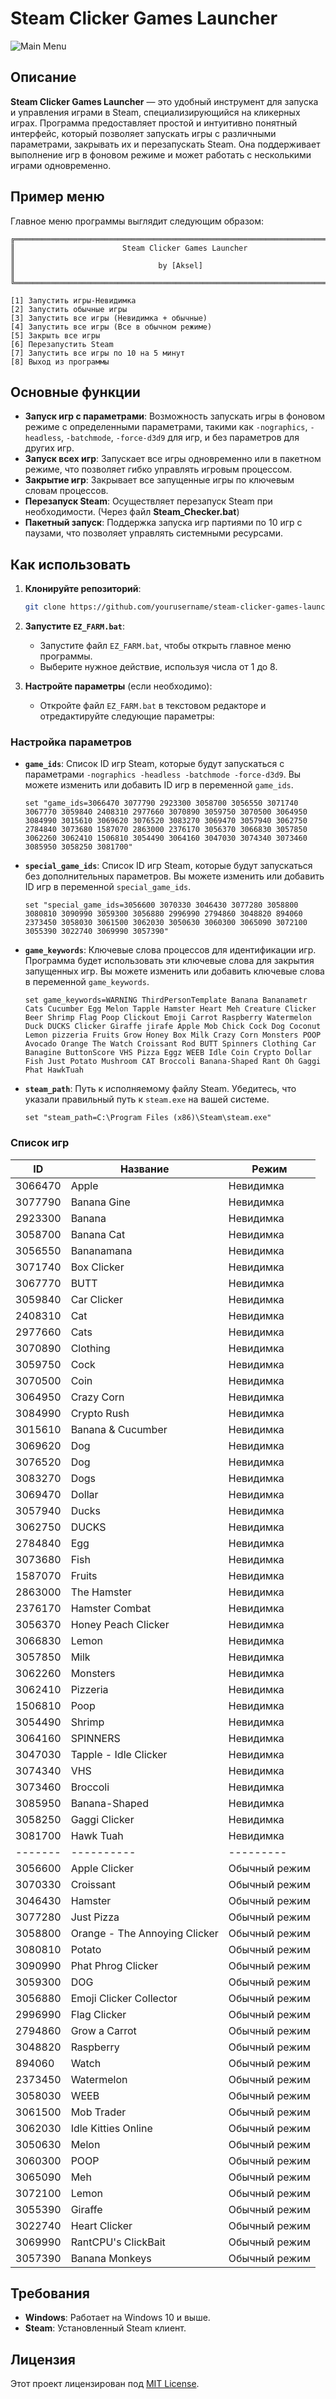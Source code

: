 # Steam Clicker Games Launcher
![Main Menu](/pics/main_menu.png)

## Описание

**Steam Clicker Games Launcher** — это удобный инструмент для запуска и управления играми в Steam, специализирующийся на кликерных играх. Программа предоставляет простой и интуитивно понятный интерфейс, который позволяет запускать игры с различными параметрами, закрывать их и перезапускать Steam. Она поддерживает выполнение игр в фоновом режиме и может работать с несколькими играми одновременно.
## Пример меню

Главное меню программы выглядит следующим образом:

    ╔══════════════════════════════════════════════════════════════════════╗
    ║                        Steam Clicker Games Launcher                  ║
    ║                                by [Aksel]                            ║
    ╚══════════════════════════════════════════════════════════════════════╝
    
    [1] Запустить игры-Невидимка
    [2] Запустить обычные игры
    [3] Запустить все игры (Невидимка + обычные)
    [4] Запустить все игры (Все в обычном режиме)
    [5] Закрыть все игры
    [6] Перезапустить Steam
    [7] Запустить все игры по 10 на 5 минут
    [8] Выход из программы


## Основные функции

- **Запуск игр с параметрами**: Возможность запускать игры в фоновом режиме с определенными параметрами, такими как `-nographics`, `-headless`, `-batchmode`, `-force-d3d9` для игр, и без параметров для других игр.
- **Запуск всех игр**: Запускает все игры одновременно или в пакетном режиме, что позволяет гибко управлять игровым процессом.
- **Закрытие игр**: Закрывает все запущенные игры по ключевым словам процессов.
- **Перезапуск Steam**: Осуществляет перезапуск Steam при необходимости. (Через файл **Steam_Checker.bat**)
- **Пакетный запуск**: Поддержка запуска игр партиями по 10 игр с паузами, что позволяет управлять системными ресурсами.

## Как использовать

1. **Клонируйте репозиторий**:
    ```bash
    git clone https://github.com/yourusername/steam-clicker-games-launcher.git
    ```

2. **Запустите `EZ_FARM.bat`**:
    - Запустите файл `EZ_FARM.bat`, чтобы открыть главное меню программы.
    - Выберите нужное действие, используя числа от 1 до 8.

3. **Настройте параметры** (если необходимо):
    - Откройте файл `EZ_FARM.bat` в текстовом редакторе и отредактируйте следующие параметры:

### Настройка параметров

- **`game_ids`**: Список ID игр Steam, которые будут запускаться с параметрами `-nographics -headless -batchmode -force-d3d9`. Вы можете изменить или добавить ID игр в переменной `game_ids`.

    ```batch
    set "game_ids=3066470 3077790 2923300 3058700 3056550 3071740 3067770 3059840 2408310 2977660 3070890 3059750 3070500 3064950 3084990 3015610 3069620 3076520 3083270 3069470 3057940 3062750 2784840 3073680 1587070 2863000 2376170 3056370 3066830 3057850 3062260 3062410 1506810 3054490 3064160 3047030 3074340 3073460 3085950 3058250 3081700"
    ```

- **`special_game_ids`**: Список ID игр Steam, которые будут запускаться без дополнительных параметров. Вы можете изменить или добавить ID игр в переменной `special_game_ids`.

    ```batch
    set "special_game_ids=3056600 3070330 3046430 3077280 3058800 3080810 3090990 3059300 3056880 2996990 2794860 3048820 894060 2373450 3058030 3061500 3062030 3050630 3060300 3065090 3072100 3055390 3022740 3069990 3057390"
    ```

- **`game_keywords`**: Ключевые слова процессов для идентификации игр. Программа будет использовать эти ключевые слова для закрытия запущенных игр. Вы можете изменить или добавить ключевые слова в переменной `game_keywords`.

    ```batch
    set game_keywords=WARNING ThirdPersonTemplate Banana Bananametr Cats Cucumber Egg Melon Tapple Hamster Heart Meh Creature Clicker Beer Shrimp Flag Poop Clickout Emoji Carrot Raspberry Watermelon Duck DUCKS Clicker Giraffe jirafe Apple Mob Chick Cock Dog Coconut Lemon pizzeria Fruits Grow Honey Box Milk Crazy Corn Monsters POOP Avocado Orange The Watch Croissant Rod BUTT Spinners Clothing Car Banagine ButtonScore VHS Pizza Eggz WEEB Idle Coin Crypto Dollar Fish Just Potato Mushroom CAT Broccoli Banana-Shaped Rant Oh Gaggi Phat HawkTuah
    ```

- **`steam_path`**: Путь к исполняемому файлу Steam. Убедитесь, что указали правильный путь к `steam.exe` на вашей системе.

    ```batch
    set "steam_path=C:\Program Files (x86)\Steam\steam.exe"
    ```


### Список игр

| **ID**    | **Название**                   | **Режим**           |
|-----------|--------------------------------|---------------------|
| 3066470    | Apple                          | Невидимка           |
| 3077790    | Banana Gine                     | Невидимка           |
| 2923300    | Banana                          | Невидимка           |
| 3058700    | Banana Cat                      | Невидимка           |
| 3056550    | Bananamana                      | Невидимка           |
| 3071740    | Box Clicker                     | Невидимка           |
| 3067770    | BUTT                           | Невидимка           |
| 3059840    | Car Clicker                     | Невидимка           |
| 2408310    | Cat                            | Невидимка           |
| 2977660    | Cats                           | Невидимка           |
| 3070890    | Clothing                        | Невидимка           |
| 3059750    | Cock                            | Невидимка           |
| 3070500    | Coin                            | Невидимка           |
| 3064950    | Crazy Corn                      | Невидимка           |
| 3084990    | Crypto Rush                     | Невидимка           |
| 3015610    | Banana & Cucumber               | Невидимка           |
| 3069620    | Dog                             | Невидимка           |
| 3076520    | Dog                             | Невидимка           |
| 3083270    | Dogs                            | Невидимка           |
| 3069470    | Dollar                          | Невидимка           |
| 3057940    | Ducks                           | Невидимка           |
| 3062750    | DUCKS                           | Невидимка           |
| 2784840    | Egg                             | Невидимка           |
| 3073680    | Fish                            | Невидимка           |
| 1587070    | Fruits                          | Невидимка           |
| 2863000    | The Hamster                     | Невидимка           |
| 2376170    | Hamster Combat                  | Невидимка           |
| 3056370    | Honey Peach Clicker             | Невидимка           |
| 3066830    | Lemon                           | Невидимка           |
| 3057850    | Milk                            | Невидимка           |
| 3062260    | Monsters                        | Невидимка           |
| 3062410    | Pizzeria                        | Невидимка           |
| 1506810    | Poop                            | Невидимка           |
| 3054490    | Shrimp                          | Невидимка           |
| 3064160    | SPINNERS                        | Невидимка           |
| 3047030    | Tapple - Idle Clicker           | Невидимка           |
| 3074340    | VHS                             | Невидимка           |
| 3073460    | Broccoli                        | Невидимка           |
| 3085950    | Banana-Shaped                   | Невидимка           |
| 3058250    | Gaggi Clicker                   | Невидимка           |
| 3081700    | Hawk Tuah                       | Невидимка           |
| -------    | ----------                      | ---------           |
| 3056600    | Apple Clicker                   | Обычный режим       |
| 3070330    | Croissant                       | Обычный режим       |
| 3046430    | Hamster                         | Обычный режим       |
| 3077280    | Just Pizza                      | Обычный режим       |
| 3058800    | Orange - The Annoying Clicker   | Обычный режим       |
| 3080810    | Potato                          | Обычный режим       |
| 3090990    | Phat Phrog Clicker              | Обычный режим       |
| 3059300    | DOG                             | Обычный режим       |
| 3056880    | Emoji Clicker Collector         | Обычный режим       |
| 2996990    | Flag Clicker                    | Обычный режим       |
| 2794860    | Grow a Carrot                   | Обычный режим       |
| 3048820    | Raspberry                       | Обычный режим       |
| 894060     | Watch                           | Обычный режим       |
| 2373450    | Watermelon                      | Обычный режим       |
| 3058030    | WEEB                            | Обычный режим       |
| 3061500    | Mob Trader                      | Обычный режим       |
| 3062030    | Idle Kitties Online             | Обычный режим       |
| 3050630    | Melon                           | Обычный режим       |
| 3060300    | POOP                            | Обычный режим       |
| 3065090    | Meh                             | Обычный режим       |
| 3072100    | Lemon                           | Обычный режим       |
| 3055390    | Giraffe                         | Обычный режим       |
| 3022740    | Heart Clicker                   | Обычный режим       |
| 3069990    | RantCPU's ClickBait             | Обычный режим       |
| 3057390    | Banana Monkeys                  | Обычный режим       |


## Требования

- **Windows**: Работает на Windows 10 и выше.
- **Steam**: Установленный Steam клиент.

## Лицензия

Этот проект лицензирован под [MIT License](LICENSE).

